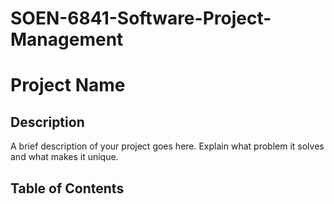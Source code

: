 # SOEN-6841-Software-Project-Management

# Project Name

## Description

A brief description of your project goes here. Explain what problem it solves and what makes it unique.

## Table of Contents

